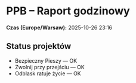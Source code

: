 # PPB – Raport godzinowy
**Czas (Europe/Warsaw):** 2025-10-26 23:16

## Status projektów
- Bezpieczny Pieszy — OK
- Zwolnij przy przejściu — OK
- Odblask ratuje życie — OK

